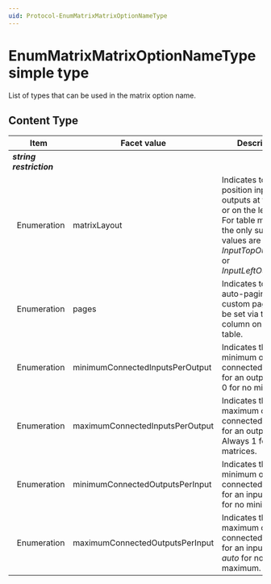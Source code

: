 ```yaml
---
uid: Protocol-EnumMatrixMatrixOptionNameType
---
```


# EnumMatrixMatrixOptionNameType simple type

List of types that can be used in the matrix option name.

## Content Type

|Item|Facet value|Description|
|--- |--- |--- |
|***string restriction***|||
|&nbsp;&nbsp;Enumeration|matrixLayout|Indicates to position inputs or outputs at the top or on the left. Note: For table matrices, the only supported values are *InputTopOutputLeft* or *InputLeftOutputTop*.|
|&nbsp;&nbsp;Enumeration|pages|Indicates to enable auto-paging. Note: custom pages can be set via the page column on the table.|
|&nbsp;&nbsp;Enumeration|minimumConnectedInputsPerOutput|Indicates the minimum of connected inputs for an output. Note: 0 for no minimum.|
|&nbsp;&nbsp;Enumeration|maximumConnectedInputsPerOutput|Indicates the maximum of connected inputs for an output. Note: Always 1 for table matrices.|
|&nbsp;&nbsp;Enumeration|minimumConnectedOutputsPerInput|Indicates the minimum of connected outputs for an input. Note: 0 for no minimum.|
|&nbsp;&nbsp;Enumeration|maximumConnectedOutputsPerInput|Indicates the maximum of connected outputs for an input. Note: *auto* for no maximum.|
